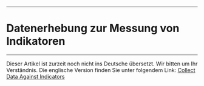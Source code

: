 ****
# Datenerhebung zur Messung von Indikatoren
---

Dieser Artikel ist zurzeit noch nicht ins Deutsche übersetzt. Wir bitten um Ihr Verständnis. Die englische Version finden Sie unter folgendem Link: [Collect Data Against Indicators](https://help.toladata.com/en/toladata-course/lesson-4-tracking-program-progress/collect-data-against-indicators.html)